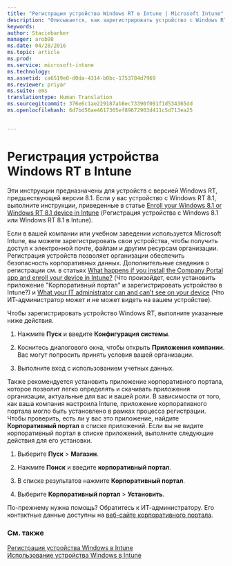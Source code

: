 ```yaml
---
title: "Регистрация устройства Windows RT в Intune | Microsoft Intune"
description: "Описывается, как зарегистрировать устройство с Windows RT в Intune."
keywords: 
author: Staciebarker
manager: arob98
ms.date: 04/28/2016
ms.topic: article
ms.prod: 
ms.service: microsoft-intune
ms.technology: 
ms.assetid: ca6519e8-d0da-4314-b0bc-1753784d7969
ms.reviewer: priyar
ms.suite: ems
translationtype: Human Translation
ms.sourcegitcommit: 376e6c1ae229187ab8ec73390f091f1d534365dd
ms.openlocfilehash: 6d7bd56ae4617365ef89672903d411c5d713ea25


---
```



# Регистрация устройства Windows RT в Intune

Эти инструкции предназначены для устройств с версией Windows RT, предшествующей версии 8.1. Если у вас устройство с Windows RT 8.1, выполните инструкции, приведенные в статье [Enroll your Windows 8.1 or Windows RT 8.1 device in Intune](enroll-your-w81-or-rt81-windows.md) (Регистрация устройства с Windows 8.1 или Windows RT 8.1 в Intune).

Если в вашей компании или учебном заведении используется Microsoft Intune, вы можете зарегистрировать свои устройства, чтобы получить доступ к электронной почте, файлам и другим ресурсам организации. Регистрация устройств позволяет организации обеспечить безопасность корпоративных данных. Дополнительные сведения о регистрации см. в статьях [What happens if you install the Company Portal app and enroll your device in Intune?](what-happens-if-you-install-the-company-portal-app-and-enroll-your-device-in-intune-windows.md) (Что произойдет, если установить приложение "Корпоративный портал" и зарегистрировать устройство в Intune?) и [What your IT administrator can and can't see on your device](what-can-your-it-administrator-see-when-you-enroll-your-device-in-intune-windows.md) (Что ИТ-администратор может и не может видеть на вашем устройстве).


Чтобы зарегистрировать устройство Windows RT, выполните указанные ниже действия.

1.  Нажмите **Пуск** и введите **Конфигурация системы**.

2.  Коснитесь диалогового окна, чтобы открыть **Приложения компании**. Вас могут попросить принять условия вашей организации.

3.  Выполните вход с использованием учетных данных.

Также рекомендуется установить приложение корпоративного портала, которое позволит легко определять и скачивать приложения организации, актуальные для вас и вашей роли. В зависимости от того, как ваша компания настроила Intune, приложение корпоративного портала могло быть установлено в рамках процесса регистрации. Чтобы проверить, есть ли у вас это приложение, найдите **Корпоративный портал** в списке приложений. Если вы не видите корпоративный портал в списке приложений, выполните следующие действия для его установки.

1.  Выберите **Пуск** &gt; **Магазин**.

2.  Нажмите **Поиск** и введите **корпоративный портал**.

3.  В списке результатов нажмите **Корпоративный портал**.

4.  Выберите **Корпоративный портал** &gt; **Установить**.

По-прежнему нужна помощь? Обратитесь к ИТ-администратору. Его контактные данные доступны на [веб-сайте корпоративного портала](http://portal.manage.microsoft.com).

### См. также
[Регистрация устройства Windows в Intune](enroll-your-device-in-intune-windows.md)</br>
[Использование устройства Windows в Intune](using-your-windows-device-with-intune.md)




<!--HONumber=Jul16_HO3-->


